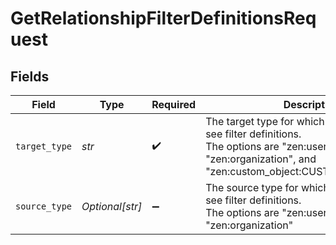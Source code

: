 # GetRelationshipFilterDefinitionsRequest


## Fields

| Field                                                                                                                                                                        | Type                                                                                                                                                                         | Required                                                                                                                                                                     | Description                                                                                                                                                                  |
| ---------------------------------------------------------------------------------------------------------------------------------------------------------------------------- | ---------------------------------------------------------------------------------------------------------------------------------------------------------------------------- | ---------------------------------------------------------------------------------------------------------------------------------------------------------------------------- | ---------------------------------------------------------------------------------------------------------------------------------------------------------------------------- |
| `target_type`                                                                                                                                                                | *str*                                                                                                                                                                        | :heavy_check_mark:                                                                                                                                                           | The target type for which you would like to see filter definitions.<br/>The options are "zen:user", "zen:ticket", "zen:organization", and "zen:custom_object:CUSTOM_OBJECT_KEY"<br/> |
| `source_type`                                                                                                                                                                | *Optional[str]*                                                                                                                                                              | :heavy_minus_sign:                                                                                                                                                           | The source type for which you would like to see filter definitions.<br/>The options are "zen:user", "zen:ticket", and "zen:organization"<br/>                                |